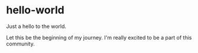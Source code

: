 # hello-world
Just a hello to the world.

Let this be the beginning of my journey. I'm really excited to be a part of this community.
